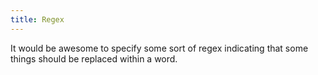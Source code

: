 ```yaml
---
title: Regex
---
```


It would be awesome to specify some sort of regex indicating that some things should be replaced within a word.
